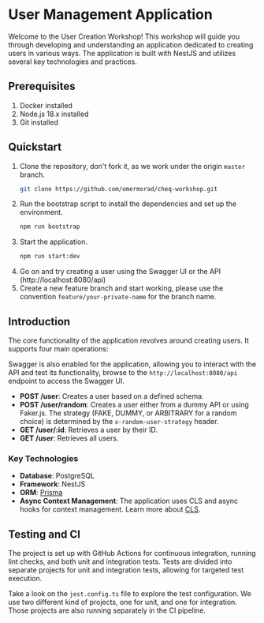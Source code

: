 # User Management Application

Welcome to the User Creation Workshop! This workshop will guide you through developing and understanding an application
dedicated to creating users in various ways. The application is built with NestJS and utilizes several key technologies
and practices.

## Prerequisites
1. Docker installed
2. Node.js 18.x installed
3. Git installed

## Quickstart

1. Clone the repository, don't fork it, as we work under the origin `master` branch.
    ```bash
    git clone https://github.com/omermorad/cheq-workshop.git
    ```
2. Run the bootstrap script to install the dependencies and set up the environment.
    ```bash
    npm run bootstrap
    ```
3. Start the application.
    ```bash
    npm run start:dev
    ```
4. Go on and try creating a user using the Swagger UI or the API (http://localhost:8080/api)
5. Create a new feature branch and start working, please use the convention `feature/your-private-name` for the branch
   name.

## Introduction

The core functionality of the application revolves around creating users. It supports four main operations:

Swagger is also enabled for the application, allowing you to interact with the API and test its functionality, browse to
the `http://localhost:8080/api` endpoint to access the Swagger UI.

- **POST /user**: Creates a user based on a defined schema.
- **POST /user/random**: Creates a user either from a dummy API or using Faker.js. The strategy (FAKE, DUMMY, or
  ARBITRARY for a random choice) is determined by the `x-random-user-strategy` header.
- **GET /user/:id**: Retrieves a user by their ID.
- **GET /user**: Retrieves all users.

### Key Technologies

- **Database**: PostgreSQL
- **Framework**: NestJS
- **ORM**: [Prisma](https://www.prisma.io/docs/)
- **Async Context Management**: The application uses CLS and async hooks for context management. Learn more
  about [CLS](https://www.npmjs.com/package/nestjs-cls).

## Testing and CI

The project is set up with GitHub Actions for continuous integration, running lint checks, and both unit and integration
tests. Tests are divided into separate projects for unit and integration tests, allowing for targeted test execution.

Take a look on the `jest.config.ts` file to explore the test configuration. We use two different kind of projects, one
for unit, and one for integration.
Those projects are also running separately in the CI pipeline.

